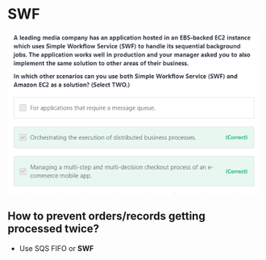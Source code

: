 # SWF
<img src="images/1.png" width=500>

## How to prevent orders/records getting processed twice?
- Use SQS FIFO or **SWF**
